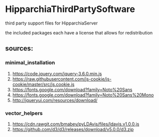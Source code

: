 # HipparchiaThirdPartySoftware
third party support files for HipparchiaServer

the included packages each have a license that allows for redistribution

## sources:
### minimal_installation
1. https://code.jquery.com/jquery-3.6.0.min.js
1. https://raw.githubusercontent.com/js-cookie/js-cookie/master/src/js.cookie.js
1. https://fonts.google.com/download?family=Noto%20Sans
1. https://fonts.google.com/download?family=Noto%20Sans%20Mono
1. http://jqueryui.com/resources/download/

### vector_helpers
1. https://cdn.rawgit.com/bmabey/pyLDAvis/files/ldavis.v1.0.0.js
1. https://github.com/d3/d3/releases/download/v5.0.0/d3.zip

